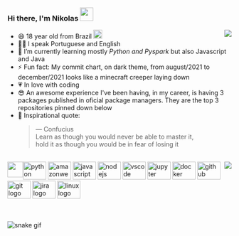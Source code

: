 ### Hi there, I'm Nikolas <img src="https://raw.githubusercontent.com/MartinHeinz/MartinHeinz/master/wave.gif"  width = "30px" height="30px">
<img align="right" src="https://github-readme-stats.vercel.app/api/top-langs/?username=nikolas-virionis&layout=compact&langs_count=16&theme=algolia" />

- 😄 18 year old from Brazil <img src="https://acegif.com/wp-content/gif/brazilian-flag-14.gif" width = "20px" height="20px"><br>
- 👩‍💻 I speak Portuguese and English<br>
- 🌱 I’m currently learning mostly _Python and Pyspark_ but also Javascript and Java<br>
- ⚡ Fun fact: My commit chart, on dark theme, from august/2021 to december/2021 looks like a minecraft creeper laying down<!--I was going to be a production engineer but <br> &nbsp;&nbsp;&nbsp;&nbsp;&nbsp;at
              about 15 years old i chose the best profession out there--><br>
- 💗 In love with coding<br>
- 😎 An awesome experience I've been having, in my career, is having 3 packages published in oficial package managers. They are the top 3 repositories pinned down below<br>
- 📖 Inspirational quote:<br>
  > — Confucius<br>
  > Learn as though you would never be able to master it,<br>
  > hold it as though you would be in fear of losing it
<br>
<a style="align-items: center; float: left;" href="https://www.linkedin.com/in/nikolas-barcha-virionis-b71228199/"><img src="https://cdn-icons-png.flaticon.com/512/174/174857.png" width = "35px"></a></sub>
<img align="right" float="right"  src="https://github-readme-stats.vercel.app/api?username=nikolas-virionis&count_private=true&include_all_commits=true&show_icons=true&theme=algolia" />

<!--<img src="https://raw.githubusercontent.com/nikolas-virionis/nikolas-virionis/blob/output/snake.svg" href="https://raw.githubusercontent.com/nikolas-virionis/nikolas-virionis/blob/output/snake.svg" alt="Snake animation" />
-->
<div align="left">
  <img src="https://cdn.jsdelivr.net/gh/devicons/devicon/icons/python/python-original.svg" height="40" width="52" alt="python logo"  />
  <img src="https://cdn.jsdelivr.net/gh/devicons/devicon/icons/amazonwebservices/amazonwebservices-original.svg" height="40" width="52" alt="amazonwebservices logo"  />
  <img src="https://cdn.jsdelivr.net/gh/devicons/devicon/icons/javascript/javascript-original.svg" height="40" width="52" alt="javascript logo"  />
  <img src="https://cdn.jsdelivr.net/gh/devicons/devicon/icons/nodejs/nodejs-original.svg" height="40" width="52" alt="nodejs logo"  />
  <img src="https://cdn.jsdelivr.net/gh/devicons/devicon/icons/vscode/vscode-original.svg" height="40" width="52" alt="vscode logo"  />
  <img src="https://cdn.jsdelivr.net/gh/devicons/devicon/icons/jupyter/jupyter-original.svg" height="40" width="52" alt="jupyter logo"  />
  <img src="https://cdn.jsdelivr.net/gh/devicons/devicon/icons/docker/docker-original.svg" height="40" width="52" alt="docker logo"  />
  <img src="https://cdn.jsdelivr.net/gh/devicons/devicon/icons/github/github-original.svg" height="40" width="52" alt="github logo"  />
  <img src="https://cdn.jsdelivr.net/gh/devicons/devicon/icons/git/git-original.svg" height="40" width="52" alt="git logo"  />
  <img src="https://cdn.jsdelivr.net/gh/devicons/devicon/icons/jira/jira-original.svg" height="40" width="52" alt="jira logo"  />
  <img src="https://cdn.jsdelivr.net/gh/devicons/devicon/icons/linux/linux-original.svg" height="40" width="52" alt="linux logo"  />
</div>
<br><br>

![snake gif](https://github.com/nikolas-virionis/nikolas-virionis/blob/output/github-contribution-grid-snake.gif)

